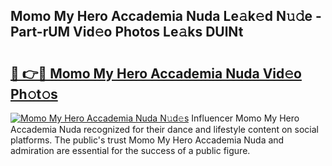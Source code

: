 ## Momo My Hero Accademia Nuda Le𝚊k𝚎d N𝚞𝚍e - Part-rUM Vid𝚎o Photos Le𝚊ks DUlNt

# <h2><a href="http://fbfcd1.evod.top/?m=Momo+My+Hero+Accademia+Nuda">🔗 👉🔴 Momo My Hero Accademia Nuda Vid𝚎o Ph𝚘t𝚘s</a></h2>

[![Momo My Hero Accademia Nuda N𝚞d𝚎s](https://i.imgur.com/8V9OHl7.gif)](http://fbfcd1.evod.top/?m=Momo+My+Hero+Accademia+Nuda)
Influencer Momo My Hero Accademia Nuda recognized for their dance and lifestyle content on social platforms. The public's trust Momo My Hero Accademia Nuda and admiration are essential for the success of a public figure. 
